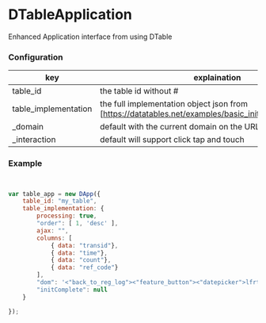 DTableApplication
=================

Enhanced Application interface from using DTable

### Configuration
key | explaination 
--- | --- 
table_id | the table id without #
table_implementation | the full implementation object json from [https://datatables.net/examples/basic_init/multi_col_sort.html]
_domain | default with the current domain on the URL bar
_interaction |  default will support click tap and touch

### Example
```javascript


var table_app = new DApp({
    table_id: "my_table",
    table_implementation: {
        processing: true,
        "order": [ 1, 'desc' ],
        ajax: "",
        columns: [
            { data: "transid"},
            { data: "time"},
            { data: "count"},
            { data: "ref_code"}
        ],
        "dom": '<"back_to_reg_log"><"feature_button"><"datepicker">lfrtip',
        "initComplete": null
    }

});
```
